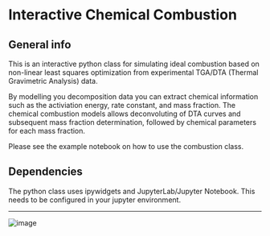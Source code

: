 # Interactive Chemical Combustion

## General info

This is an interactive python class for simulating ideal combustion
based on non-linear least squares optimization from experimental
TGA/DTA (Thermal Gravimetric Analysis) data. 

By modelling you decomposition data you can extract chemical information
such as the activiation energy, rate constant, and mass fraction. The 
chemical combustion models allows deconvoluting of DTA curves and
subsequent mass fraction determination, followed by chemical parameters
for each mass fraction.

Please see the example notebook on how to use the combustion class.

## Dependencies

The python class uses ipywidgets and JupyterLab/Jupyter Notebook.
This needs to be configured in your jupyter environment.

___

![image](https://user-images.githubusercontent.com/70808555/130940813-3fc94666-e99c-4136-a1f9-1ff0c7ac3019.png)
